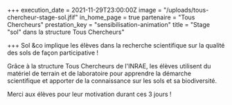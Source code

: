 +++
execution_date = 2021-11-29T23:00:00Z
image = "/uploads/tous-chercheur-stage-sol.jfif"
in_home_page = true
partenaire = "Tous Chercheurs"
prestation_key = "sensibilisation-animation"
title = "Stage \"sol\" dans la structure Tous Chercheurs"

+++
Sol &co implique les élèves dans la recherche scientifique sur la qualité des sols de façon participative !

Grâce à la structure Tous Chercheurs de l'INRAE, les élèves utilisent du matériel de terrain et de laboratoire pour apprendre la démarche scientifique et apporter de la connaissance sur les sols et sa biodiversité.

Merci aux élèves pour leur motivation durant ces 3 jours !